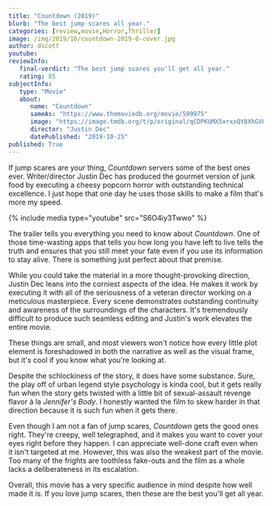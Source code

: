 ```yaml
---
title: "Countdown (2019)"
blurb: "The best jump scares all year."
categories: [review,movie,Horror,Thriller]
image: /img/2019/10/countdown-2019-0-cover.jpg
author: dscott
youtube: 
reviewInfo:
   final-verdict: "The best jump scares you'll get all year."
   rating: 85
subjectInfo:
   type: "Movie"
   about:
      name: "Countdown"
      sameAs: "https://www.themoviedb.org/movie/599975"
      image: "https://image.tmdb.org/t/p/original/qCDPKUMX5xrxxQY8XhGVCKO3fks.jpg"
      director: "Justin Dec"
      datePublished: "2019-10-25"
published: True
---
```



If jump scares are your thing, *Countdown* servers some of the best ones ever. Writer/director Justin Dec has produced the gourmet version of junk food by executing a cheesy popcorn horror with outstanding technical excellence. I just hope that one day he uses those skills to make a film that's more my speed.

{% include media type="youtube" src="S6O4iy3Twwo" %}

The trailer tells you everything you need to know about *Countdown*. One of those time-wasting apps that tells you how long you have left to live tells the truth and ensures that you still meet your fate even if you use its information to stay alive. There is something just perfect about that premise.

While you could take the material in a more thought-provoking direction, Justin Dec leans into the corniest aspects of the idea. He makes it work by executing it with all of the seriousness of a veteran director working on a meticulous masterpiece. Every scene demonstrates outstanding continuity and awareness of the surroundings of the characters. It's tremendously difficult to produce such seamless editing and Justin's work elevates the entire movie.

These things are small, and most viewers won't notice how every little plot element is foreshadowed in both the narrative as well as the visual frame, but it's cool if you know what you're looking at.

Despite the schlockiness of the story, it does have some substance. Sure, the play off of urban legend style psychology is kinda cool, but it gets really fun when the story gets twisted with a little bit of sexual-assault revenge flavor à la *Jennifer's Body*. I honestly wanted the film to skew harder in that direction because it is such fun when it gets there.

Even though I am not a fan of jump scares, *Countdown* gets the good ones right. They're creepy, well telegraphed, and it makes you want to cover your eyes right before they happen. I can appreciate well-done craft even when it isn't targeted at me. However, this was also the weakest part of the movie. Too many of the frights are toothless fake-outs and the film as a whole lacks a deliberateness in its escalation. 

Overall, this movie has a very specific audience in mind despite how well made it is. If you love jump scares, then these are the best you'll get all year.

